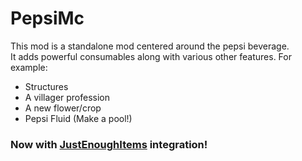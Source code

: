 # PepsiMc 
This mod is a standalone mod centered around the pepsi beverage.  
It adds powerful consumables along with various other features.
For example:

- Structures
- A villager profession
- A new flower/crop
- Pepsi Fluid (Make a pool!)



### Now with [JustEnoughItems](https://github.com/mezz/JustEnoughItems) integration!
